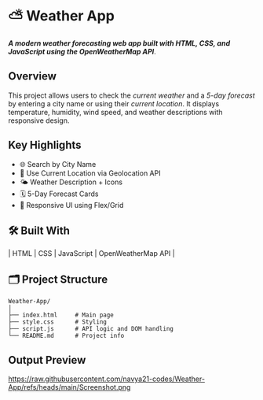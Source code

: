 
# ⛅ Weather App

 ***A modern weather forecasting web app built with HTML, CSS, and JavaScript using the OpenWeatherMap API***.


## Overview

This project allows users to check the *current weather* and a *5-day forecast* by entering a city name or using their *current location*. It displays temperature, humidity, wind speed, and weather descriptions with responsive design.


## Key Highlights

- 🌐 Search by City Name
- 📍 Use Current Location via Geolocation API
- 🌤 Weather Description + Icons
- 🗓 5-Day Forecast Cards
- 📱 Responsive UI using Flex/Grid

## 🛠  Built With

| HTML | CSS | JavaScript | OpenWeatherMap API |

## 🗂 Project Structure

```plaintext
Weather-App/
│
├── index.html     # Main page
├── style.css      # Styling
├── script.js      # API logic and DOM handling
└── README.md      # Project info
```

## Output Preview

https://raw.githubusercontent.com/navya21-codes/Weather-App/refs/heads/main/Screenshot.png
